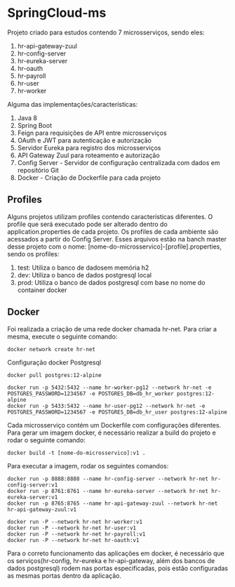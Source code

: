# SpringCloud-ms
Projeto criado para estudos contendo 7 microsserviços, sendo eles:
1. hr-api-gateway-zuul
2. hr-config-server
3. hr-eureka-server
4. hr-oauth
5. hr-payroll
6. hr-user
7. hr-worker

Alguma das implementações/características:
1. Java 8
2. Spring Boot
3. Feign para requisições de API entre microsserviços
4. OAuth e JWT para autenticação e autorização
5. Servidor Eureka para registro dos microsserviços
6. API Gateway Zuul para roteamento e autorização
7. Config Server - Servidor de configuração centralizada com dados em repositório Git
8. Docker - Criação de Dockerfile para cada projeto

## Profiles

Alguns projetos utilizam profiles contendo características diferentes. O profile que será executado pode ser alterado dentro do application.properties de cada projeto. Os profiles de cada ambiente são acessados a partir do Config Server. Esses arquivos estão na banch master desse projeto com o nome: [nome-do-microsservico]-[profile].properties, sendo os profiles:

1. test: Utiliza o banco de dadosem memória h2
2. dev: Utiliza o banco de dados postgresql local
3. prod: Utiliza o banco de dados postgresql com base no nome do container docker

## Docker

Foi realizada a criação de uma rede docker chamada hr-net. Para criar a mesma, execute o seguinte comando:

```
docker network create hr-net
```

Configuração docker Postgresql 
```
docker pull postgres:12-alpine

docker run -p 5432:5432 --name hr-worker-pg12 --network hr-net -e POSTGRES_PASSWORD=1234567 -e POSTGRES_DB=db_hr_worker postgres:12-alpine
docker run -p 5433:5432 --name hr-user-pg12 --network hr-net -e POSTGRES_PASSWORD=1234567 -e POSTGRES_DB=db_hr_user postgres:12-alpine
```


Cada microsserviço contém um Dockerfile com configurações diferentes. Para gerar um imagem docker, é necessário realizar a build do projeto e rodar o seguinte comando: 

```
docker build -t [nome-do-microsservico]:v1 .
```

Para executar a imagem, rodar os seguintes comandos:

```
docker run -p 8888:8888 --name hr-config-server --network hr-net hr-config-server:v1
docker run -p 8761:8761 --name hr-eureka-server --network hr-net hr-eureka-server:v1
docker run -p 8765:8765 --name hr-api-gateway-zuul --network hr-net hr-api-gateway-zuul:v1

docker run -P --network hr-net hr-worker:v1
docker run -P --network hr-net hr-user:v1
docker run -P --network hr-net hr-payroll:v1
docker run -P --network hr-net hr-oauth:v1
```

Para o correto funcionamento das aplicações em docker, é necessário que os serviços(hr-config, hr-eureka e hr-api-gateway, além dos bancos de dados postgresql)  rodem nas portas especificadas, pois estão configuradas as mesmas portas dentro da aplicação.


